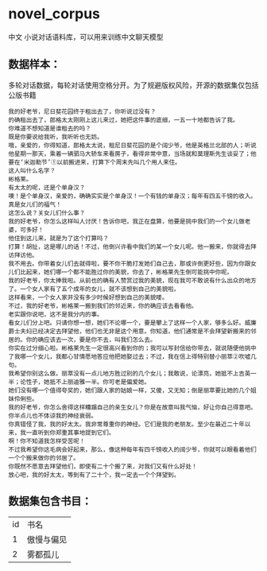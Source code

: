 # novel_corpus
中文 小说对话语料库，可以用来训练中文聊天模型

## 数据样本：

多轮对话数据，每轮对话使用空格分开。为了规避版权风险，开源的数据集仅包括公版书籍

```
我的好老爷，尼日斐花园终于租出去了，你听说过没有？
的确租出去了，郎格太太刚刚上这儿来过，她把这件事的底细，一五一十地都告诉了我。
你难道不想知道是谁租去的吗？
既是你要说给我听，我听听也无妨。
哦，亲爱的，你得知道，郎格太太说，租尼日斐花园的是个阔少爷，他是英格兰北部的人；听说他星期一那天，乘着一辆驷马大轿车来看房子，看得非常中意，当场就和莫理斯先生谈妥了；他要在‘米迦勒节’①以前搬进来，打算下个周末先叫几个用人来住。
这人叫什么名字？
彬格莱。
有太太的呢，还是个单身汉？
噢！是个单身汉，亲爱的，确确实实是个单身汉！一个有钱的单身汉；每年有四五千镑的收入。真是女儿们的福气！
这怎么说？关女儿们什么事？
我的好老爷，你怎么这样叫人讨厌！告诉你吧，我正在盘算，他要是挑中我们的一个女儿做老婆，可多好！
他住到这儿来，就是为了这个打算吗？
打算！胡扯，这是哪儿的话！不过，他倒兴许看中我们的某一个女儿呢。他一搬来，你就得去拜访拜访他。
我不用去。你带着女儿们去就得啦，要不你干脆打发她们自己去，那或许倒更好些，因为你跟女儿们比起来，她们哪一个都不能胜过你的美貌，你去了，彬格莱先生倒可能挑中你呢。
我的好老爷，你太捧我啦。从前也的确有人赞赏过我的美貌，现在我可不敢说有什么出众的地方了。一个女人家有了五个成年的女儿，就不该想到自己的美貌啦。
这样看来，一个女人家并没有多少时候好想到自己的美貌喽。
不过，我的好老爷，彬格莱一搬到我们的邻近来，你的确应该去看看他。
老实跟你说吧，这不是我分内的事。
看女儿们分上吧。只请你想一想，她们不论哪一个，要是攀上了这样一个人家，够多么好。威廉爵士夫妇已经决定去拜望他，他们也无非是这个用意。你知道，他们通常是不会拜望新搬来的邻居的。你的确应该去一次，要是你不去，叫我们怎么去。
你实在过分细心啦。彬格莱先生一定很高兴看到你的；我可以写封信给你带去，就说随便他挑中了我哪一个女儿，我都心甘情愿地答应他把她娶过去；不过，我在信上得特别替小丽萃②吹嘘几句。
我希望你别这么做。丽萃没有一点儿地方胜过别的几个女儿；我敢说，论漂亮，她抵不上吉英一半；论性子，她抵不上丽迪雅一半。你可老是偏爱她。
她们没有哪一个值得夸奖的，她们跟人家的姑娘一样，又傻，又无知；倒是丽萃要比她的几个姐妹伶俐些。
我的好老爷，你怎么舍得这样糟蹋自己的亲生女儿？你是在故意叫我气恼，好让你自己得意吧。你半点儿也不体谅我的神经衰弱。
你真错怪了我，我的好太太。我非常尊重你的神经。它们是我的老朋友。至少在最近二十年以来，我一直听到你郑重其事地提到它们。
啊！你不知道我怎样受苦呢！
不过我希望你这毛病会好起来，那么，像这种每年有四千镑收入的阔少爷，你就可以眼看着他们一个个搬来做你的邻居了。
你既然不愿意去拜望他们，即使有二十个搬了来，对我们又有什么好处！
放心吧，我的好太太，等到有了二十个，我一定去一个个拜望到。
```

## 数据集包含书目：

<table>
<tr>
<td>id</td>
<td>书名</td>
</tr>
<tr>
<td>1</td>
<td>傲慢与偏见</td>
</tr>
<tr>
<td>2</td>
<td>雾都孤儿</td>
</tr>
</table>
